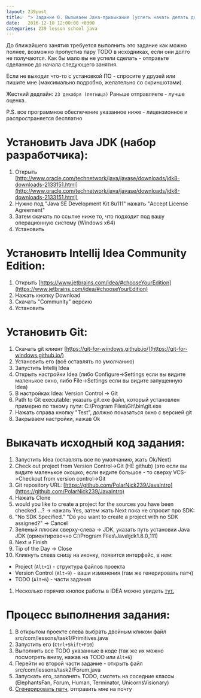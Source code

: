 ```yaml
---
layout: 239post
title:  "> Задание 0. Вызываем Java-привыкание [успеть начать делать до следующего занятия]"
date:   2016-12-10 12:00:00 +0300
categories: 239 lesson school java
---
```


До ближайшего занятия требуется выполнить это задание как можно полнее, возможно пропустив пару TODO в исходниках, если они долго не получаются. Как бы мало вы не успели сделать - отправьте сделанное до начала следующего занятия. 

Если не выходит что-то с установкой ПО - спросите у друзей или пишите мне (максимально подробно, желательно со скриншотами).

Жесткий дедлайн: `23 декабря (пятница)` Раньше отправляете - лучше оценка.

P.S. все программное обеспечение указанное ниже - лицензионное и распространяется бесплатно

Установить Java JDK (набор разработчика):
=========================================
1. Открыть [http://www.oracle.com/technetwork/java/javase/downloads/jdk8-downloads-2133151.html](http://www.oracle.com/technetwork/java/javase/downloads/jdk8-downloads-2133151.html)
2. Нужно под "Java SE Development Kit 8u111" нажать "Accept License Agreement"
3. Затем скачать по ссылке ниже то, что подходит под вашу операционную систему (Windows x64)
4. Установить

Установить Intellij Idea Community Edition:
===========================================
1. Открыть [https://www.jetbrains.com/idea/#chooseYourEdition](https://www.jetbrains.com/idea/#chooseYourEdition)
2. Нажать кнопку Download
3. Скачать "Community" версию
4. Установить

Установить Git:
===============
1. Скачать git клиент [https://git-for-windows.github.io/](https://git-for-windows.github.io/)
1. Установить его (всё оставлять по умолчанию)
1. Запустить Intellij Idea
1. Открыть настройки Idea (либо Configure->Settings если вы видите маленькое окно, либо File->Settings если вы видите запущенную Idea)
1. В настройках Idea: Version Control -> Git
1. Path to Git executable: указать git.exe файл, который установлен примерно по такому пути: C:\Program Files\Git\bin\git.exe
1. Нажать справа кнопку "Test", должно показаться окно с версией git
1. Закрываем настройки, нажав Ok

Выкачать исходный код задания:
==============================
1. Запустить Idea (оставлять все по умолчанию, жать Ok/Next)
1. Check out project from Version Control->Git (НЕ github) (это если вы видите маленькое окошко, если видите большое - то сверху VCS->Checkout from version control->Git
1. Git repository URL: [https://github.com/PolarNick239/JavaIntro](https://github.com/PolarNick239/JavaIntro)
1. Нажать Clone
1. would you like to create a project for the sources you have been checked ...? -> нажать Yes, затем жать Next пока не спросит про SDK:
1. "No SDK Specified." "Do you want to create a project with no SDK assigned?" -> Cancel
1. Зеленый плюсик сверху-слева -> JDK, указать путь установки Java JDK (ориентировочно C:\Program Files\Java\jdk1.8.0_111)
1. Next и Finish
1. Tip of the Day -> Close
1. Кликнуть слева снизу на иконку, появится интерфейс, в нем:
 - Project (`Alt+1`) - структура файлов проекта
 - Version Control (`Alt+9`) - ваши изменения (там же генерировать патч)
 - TODO (`Alt+6`) - части задания
1. Несколько горячих кнопок работы в IDEA можно увидеть [тут.](/lessons/239/lesson/school/1914/08/18/IDEA-hotkeys.html)

Процесс выполнения задания:
===========================
1. В открытом проекте слева выбрать двойным кликом файл src/com/lessons/task1/Primitives.java
2. Запустить его (`Ctrl+Shift+F10`)
3. Выполнить все TODO указанные в коде (так же их можно посмотреть внизу, нажав на TODO или `Alt+6`)
4. Перейти ко второй части задание - открыть файл src/com/lessons/task2/Forum.java
5. Запускать его, заполнять TODO, смотеть на соседние классы (ElephantsFan, Forum, Human, Terminator, UnicornsVisionary)
6. [Сгенерировать патч](/lessons/239/lesson/school/1703/05/16/Patch.html), отправить мне на почту
